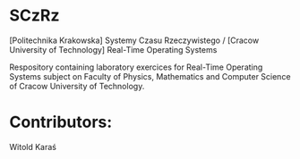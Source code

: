 # SCzRz
[Politechnika Krakowska] Systemy Czasu Rzeczywistego / [Cracow University of Technology] Real-Time Operating Systems

Respository containing laboratory exercices for Real-Time Operating Systems subject on Faculty of Physics, Mathematics and Computer Science of Cracow University of Technology.


# Contributors:
Witold Karaś </br>

